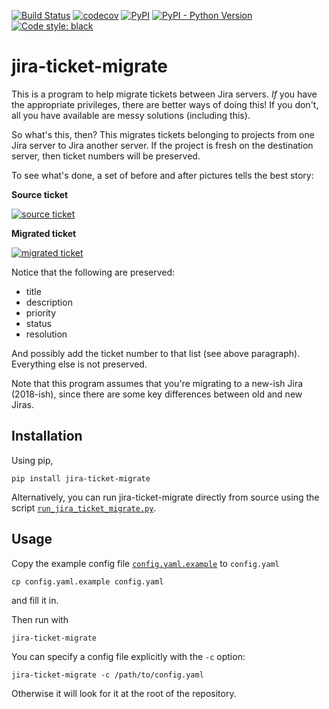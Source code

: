 [![Build Status](https://travis-ci.com/mwiens91/jira-ticket-migrate.svg?branch=master)](https://travis-ci.com/mwiens91/jira-ticket-migrate)
[![codecov](https://codecov.io/gh/mwiens91/jira-ticket-migrate/branch/master/graph/badge.svg)](https://codecov.io/gh/mwiens91/jira-ticket-migrate)
[![PyPI](https://img.shields.io/pypi/v/jira-ticket-migrate.svg)](https://pypi.org/project/jira-ticket-migrate/)
[![PyPI - Python Version](https://img.shields.io/pypi/pyversions/jira-ticket-migrate.svg)](https://pypi.org/project/jira-ticket-migrate/)
[![Code style: black](https://img.shields.io/badge/code%20style-black-000000.svg)](https://github.com/ambv/black)


# jira-ticket-migrate

This is a program to help migrate tickets between Jira servers. *If* you
have the appropriate privileges, there are better ways of doing this! If
you don't, all you have available are messy solutions (including this).

So what's this, then? This migrates tickets belonging to projects from
one Jira server to Jira another server. If the project is fresh on the
destination server, then ticket numbers will be preserved.

To see what's done, a set of before and after pictures tells the best
story:

**Source ticket**

[![source ticket](https://i.imgur.com/UcbywFd.png)](https://i.imgur.com/KkGAD7b.png)

**Migrated ticket**

[![migrated ticket](https://i.imgur.com/ddMvuBd.png)](https://i.imgur.com/qIBUhQv.png)

Notice that the following are preserved:

+ title
+ description
+ priority
+ status
+ resolution

And possibly add the ticket number to that list (see above paragraph).
Everything else is not preserved.

Note that this program assumes that you're migrating to a new-ish Jira
(2018-ish), since there are some key differences between old and new
Jiras.

## Installation

Using pip,

```
pip install jira-ticket-migrate
```

Alternatively, you can run jira-ticket-migrate directly from source
using the script
[`run_jira_ticket_migrate.py`](run_jira_ticket_migrate.py).

## Usage

Copy the example config file
[`config.yaml.example`](config.yaml.example) to `config.yaml`

```
cp config.yaml.example config.yaml
```

and fill it in.

Then run with

```
jira-ticket-migrate
```

You can specify a config file explicitly with the `-c` option:

```
jira-ticket-migrate -c /path/to/config.yaml
```

Otherwise it will look for it at the root of the repository.

